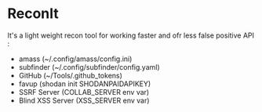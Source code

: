 # ReconIt
It's a light weight recon tool for working faster and ofr less false positive
API : 
 - amass (~/.config/amass/config.ini)
 - subfinder (~/.config/subfinder/config.yaml)
 - GitHub (~/Tools/.github_tokens)
 - favup (shodan init SHODANPAIDAPIKEY)
 - SSRF Server (COLLAB_SERVER env var) 
 - Blind XSS Server (XSS_SERVER env var)
